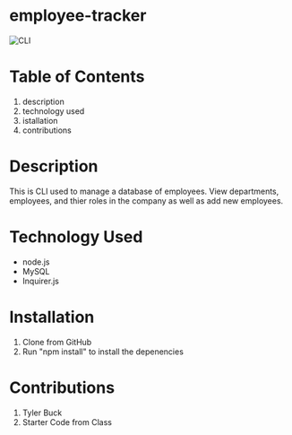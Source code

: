 # employee-tracker
![CLI](https://i.imgur.com/R5vSedo.png)

# Table of Contents

1. description
2. technology used
3. istallation
4. contributions

# Description
This is CLI used to manage a database of employees. View departments, employees, and thier roles in the company as well as add new employees.

# Technology Used

- node.js
- MySQL
- Inquirer.js

# Installation
1. Clone from GitHub
2. Run "npm install" to install the depenencies 

# Contributions
1. Tyler Buck
2. Starter Code from Class
